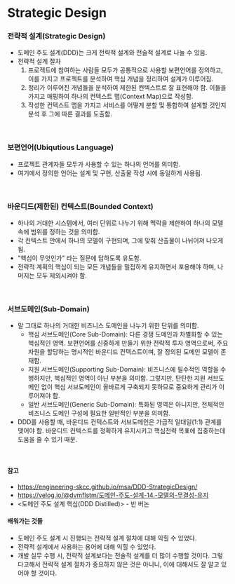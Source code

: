# Strategic Design

### 전략적 설계(Strategic Design)
* 도메인 주도 설계(DDD)는 크게 전략적 설계와 전술적 설계로 나눌 수 있음.
* 전략적 설계 절차
  1. 프로젝트에 참여하는 사람들 모두가 공통적으로 사용할 보편언어를 정의하고, 이를 가지고 프로젝트를 분석하여 핵심 개념을 정리하여 설계가 이루어짐.
  2. 정리가 이루어진 개념들을 분석하여 제한된 컨텍스트로 잘 표현해야 함. 이들을 가지고 매핑하여 하나의 컨텍스트 맵(Context Map)으로 작성함.
  3. 작성한 컨텍스트 맵을 가지고 서비스를 어떻게 분할 및 통합하여 설계할 것인지 분석 후 그에 따른 결과를 도출함.

<br>

### 보편언어(Ubiqutious Language)
* 프로젝트 관계자들 모두가 사용할 수 있는 하나의 언어를 의미함.
* 여기에서 정의한 언어는 설계 및 구현, 산출물 작성 시에 동일하게 사용됨.

<br>

### 바운디드(제한된) 컨텍스트(Bounded Context)
* 하나의 거대한 시스템에서, 여러 단위로 나누기 위해 맥락을 제한하여 하나의 모델 속에 범위를 정하는 것을 의미함.
* 각 컨텍스트 안에서 하나의 모델이 구현되며, 그에 맞춰 산출물이 나뉘어져 나오게 됨.
* "핵심이 무엇인가" 라는 질문에 답하도록 유도함.
* 전략적 계획의 핵심이 되는 모든 개념들을 밀접하게 유지하면서 포용해야 하며, 나머지는 모두 제외시켜야 함.

<br>

### 서브도메인(Sub-Domain)
* 말 그대로 하나의 거대한 비즈니스 도메인을 나누기 위한 단위를 의미함.
  * 핵심 서브도메인(Core Sub-Domain): 다른 경쟁 도메인과 차별화할 수 있는 핵심적인 영역. 보편언어를 신중하게 만들기 위한 전략적 투자 영역으로써, 주요 자원을 할당하는 명시적인 바운디드 컨텍스트이며, 잘 정의된 도메인 모델이 존재함.
  * 지원 서브도메인(Supporting Sub-Domain): 비즈니스에 필수적인 역할을 수행하지만, 핵심적인 영역이 아닌 부분을 의미함. 그렇지만, 탄탄한 지원 서브도메인 없이 핵심 서브도메인이 올바르게 구축되지 못하므로 중요하게 관리가 이루어져야 함.
  * 일반 서브도메인(Generic Sub-Domain): 특화된 영역은 아니지만, 전체적인 비즈니스 도메인 구성에 필요한 일반적인 부분을 의미함.
* DDD를 사용할 때, 바운디드 컨텍스트와 서브도메인은 가급적 일대일(1:1) 관계를 맺어야 함. 바운디드 컨텍스트를 정확하게 유지시키고 핵심전략 목표에 집중하는데 도움을 줄 수 있기 때문.

<br>

#### 참고
* https://engineering-skcc.github.io/msa/DDD-StrategicDesign/
* https://velog.io/@dvmflstm/도메인-주도-설계-14.-모델의-무결성-유지
* <도메인 주도 설계 핵심(DDD Distilled)> - 반 버논

#### 배워가는 것들
* 도메인 주도 설계 시 진행되는 전략적 설계 절차에 대해 익힐 수 있었다.
* 전략적 설계에서 사용하는 용어에 대해 익힐 수 있었다.
* 개발 실무 수행 시, 전략적 설계보다는 전술적 설계를 더 많이 수행할 것이다. 그렇다고해서 전략적 설계 절차가 중요하지 않은 것은 아니니, 이에 대해서도 잘 알고 있어야 할 것이다.
